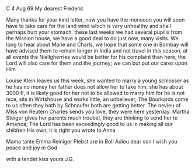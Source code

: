  C 4 Aug 69
My dearest Frederic

Many thanks for your kind letter, now you have the monsoon you will soon have to take care for the land wind which is very unhealthy and shall perhaps hurt your stomach, these last weeks we had several pupills from the Mission house, we have a good deal to do just now, many visits. We long to hear about Marie and Charls, we hope that some one in Bombay will have advised them to remain longer in India and not travel in this season, at all events the Niellgherries would be better for his complaint than here, the Lord will also care for them and the journey; we can but put our cares upon Him

Louise Klein leaves us this week, she wanted to marry a young schlosser as he has no money her father does not allow her to take him, she has about 3000 fl, it is likely good for her not to be allowed to marry him for he is not nice, sits in Wirtshouse and works little, an unbeliever, The Bourkards come to us often they bath by Schnaufer both are getting better. The nevieu of Miss von Reutern Charles sends you love, they were here yesterday. 
Martha Steiger gives her parents much troubel, they are thinking to send her to America; The Lord has been exceedingly good to us in making all our children His own, it is right you wrote to Anna

Mama tante Emma Reiniger Plebst are in Boll Adieu dear son I wish you peace and joy in God

 with a tender kiss
 yours J.G.
